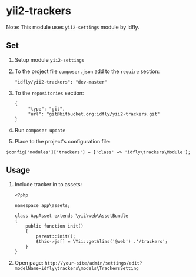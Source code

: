 # yii2-trackers

Note: This module uses `yii2-settings` module by idfly.

## Set

1. Setup module `yii2-settings`

2. To the project file `composer.json` add to the `require` section:

      `"idfly/yii2-trackers": "dev-master"`

3. To the `repositories` section:
      ```
      {
           "type": "git",
           "url": "git@bitbucket.org:idfly/yii2-trackers.git"
      }
      ```

4. Run `composer update`

5. Place to the project's configuration file:

`
$config['modules']['trackers'] = ['class' => 'idfly\trackers\Module'];
`

## Usage
1. Include tracker in to assets:

    ```
    <?php

    namespace app\assets;

    class AppAsset extends \yii\web\AssetBundle
    {
        public function init()
        {
            parent::init();
            $this->js[] = \Yii::getAlias('@web') .'/trackers';
        }
    }
    ```

2. Open page:
    `http://your-site/admin/settings/edit?modelName=idfly\trackers\models\TrackersSetting`